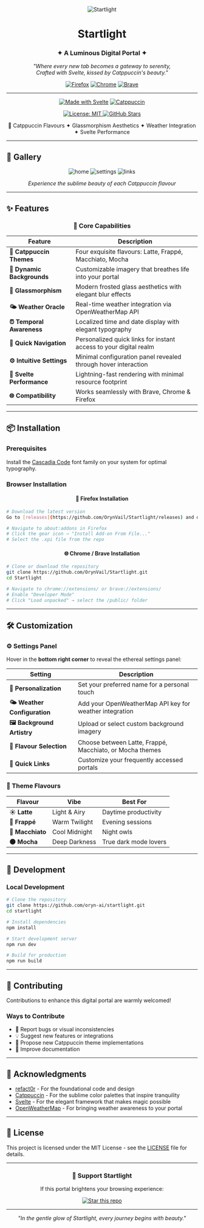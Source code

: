 <div align="center">

![Startlight](./public/apple-touch-icon.png)

<h1>
  Startlight
</h1>

<h3>✦ A Luminous Digital Portal ✦</h3>

*"Where every new tab becomes a gateway to serenity,*  
*Crafted with Svelte, kissed by Catppuccin's beauty."*

<div align="center">

[![Firefox](https://img.shields.io/badge/Firefox-FF7139.svg?style=for-the-badge&logo=firefox&logoColor=white)](https://www.mozilla.org/firefox/)
[![Chrome](https://img.shields.io/badge/Chrome-4285F4.svg?style=for-the-badge&logo=googlechrome&logoColor=white)](https://www.google.com/chrome/)
[![Brave](https://img.shields.io/badge/Brave-FB542B.svg?style=for-the-badge&logo=brave&logoColor=white)](https://brave.com/)

</div>

---

[![Made with Svelte](https://img.shields.io/badge/Made_with-Svelte-FF3E00.svg?style=for-the-badge&logo=svelte&logoColor=white)](https://svelte.dev/)
[![Catppuccin](https://img.shields.io/badge/Flavoured_by-Catppuccin-cba6f7.svg?style=for-the-badge)](https://catppuccin.com/)

<a href="https://github.com/OrynVail/Startlight/blob/main/LICENSE">
    <img src="https://img.shields.io/badge/License-MIT-88b92d.svg?style=for-the-badge&logo=opensourceinitiative&logoColor=ffffff" alt="License: MIT"/>
  </a>
  <a href="https://github.com/OrynVail/Startlight/stargazers">
    <img src="https://img.shields.io/github/stars/OrynVail/Startlight?style=for-the-badge&logo=github&color=f19d1a&logoColor=1d2021" alt="GitHub Stars"/>
  </a>


 
🎨 Catppuccin Flavours ✦ Glassmorphism Aesthetics ✦ Weather Integration ✦ Svelte Performance

</div>

---

## 🌟 Gallery

<div align="center">

![home](./preview/1.png) 
![settings](./preview/2.png)
![links](./preview/3.png) 

*Experience the sublime beauty of each Catppuccin flavour*

</div>

---

## ✨ Features

<div align="center">

### 🎯 Core Capabilities

| Feature | Description |
|---------|-------------|
| **🎨 Catppuccin Themes** | Four exquisite flavours: Latte, Frappé, Macchiato, Mocha |
| **🌌 Dynamic Backgrounds** | Customizable imagery that breathes life into your portal |
| **🧊 Glassmorphism** | Modern frosted glass aesthetics with elegant blur effects |
| **🌤️ Weather Oracle** | Real-time weather integration via OpenWeatherMap API |
| **⏰ Temporal Awareness** | Localized time and date display with elegant typography |
| **🔗 Quick Navigation** | Personalized quick links for instant access to your digital realm |
| **⚙️ Intuitive Settings** | Minimal configuration panel revealed through hover interaction |
| **💨 Svelte Performance** | Lightning-fast rendering with minimal resource footprint |
| **🌐 Compatibility** | Works seamlessly with Brave, Chrome & Firefox |

</div>

---

## 📦 Installation

### Prerequisites

Install the [Cascadia Code](https://github.com/microsoft/cascadia-code) font family on your system for optimal typography.

### Browser Installation

<div align="center">

#### 🦊 Firefox Installation

</div>

```bash
# Download the latest version
Go to [releases](https://github.com/OrynVail/Startlight/releases) and download the .xpi file

# Navigate to about:addons in Firefox
# Click the gear icon → "Install Add-on From File..."
# Select the .xpi file from the repo
```

<div align="center">

#### 🌐 Chrome / Brave Installation

</div>

```bash
# Clone or download the repository
git clone https://github.com/OrynVail/Startlight.git
cd Startlight

# Navigate to chrome://extensions/ or brave://extensions/
# Enable "Developer Mode"
# Click "Load unpacked" → select the /public/ folder
```

---

## 🛠️ Customization

### ⚙️ Settings Panel

Hover in the **bottom right corner** to reveal the ethereal settings panel:

<div align="center">

| Setting | Description |
|---------|-------------|
| **👤 Personalization** | Set your preferred name for a personal touch |
| **🌤️ Weather Configuration** | Add your OpenWeatherMap API key for weather integration |
| **🖼️ Background Artistry** | Upload or select custom background imagery |
| **🎨 Flavour Selection** | Choose between Latte, Frappé, Macchiato, or Mocha themes |
| **🔗 Quick Links** | Customize your frequently accessed portals |

</div>

### 🎨 Theme Flavours

<div align="center">

| Flavour | Vibe | Best For |
|---------|------|----------|
| **☀️ Latte** | Light & Airy | Daytime productivity |
| **🌅 Frappé** | Warm Twilight | Evening sessions |
| **🌙 Macchiato** | Cool Midnight | Night owls |
| **🌑 Mocha** | Deep Darkness | True dark mode lovers |

</div>

---

## 🔧 Development

### Local Development

```bash
# Clone the repository
git clone https://github.com/oryn-ai/startlight.git
cd startlight

# Install dependencies
npm install

# Start development server
npm run dev

# Build for production
npm run build
```

---

## 🤝 Contributing

Contributions to enhance this digital portal are warmly welcomed!

### Ways to Contribute

- 🐛 Report bugs or visual inconsistencies
- 💡 Suggest new features or integrations
- 🎨 Propose new Catppuccin theme implementations
- 📝 Improve documentation

---

## 🙏 Acknowledgments

- [refact0r](https://github.com/refact0r) - For the foundational code and design
- [Catppuccin](https://catppuccin.com/) - For the sublime color palettes that inspire tranquility
- [Svelte](https://svelte.dev/) - For the elegant framework that makes magic possible
- [OpenWeatherMap](https://openweathermap.org/) - For bringing weather awareness to your portal

---

## 📜 License

This project is licensed under the MIT License - see the [LICENSE](LICENSE) file for details.

---

<div align="center">

### 🌟 Support Startlight

If this portal brightens your browsing experience:

[![Star this repo](https://img.shields.io/badge/⭐_Star_this_repo-F9E2AF.svg?style=for-the-badge)](https://github.com/oryn-ai/startlight/stargazers)

---

*"In the gentle glow of Startlight, every journey begins with beauty."*

</div>
